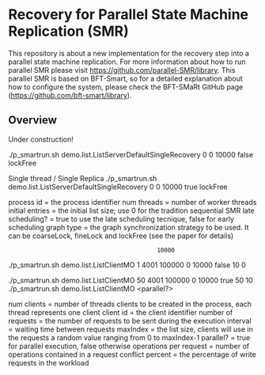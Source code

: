 # Recovery for Parallel State Machine Replication (SMR)

This repository is about a new implementation for the recovery step into a parallel state machine replication.
For more information about how to run parallel SMR please visit https://github.com/parallel-SMR/library. This parallel SMR is based on BFT-Smart, so for a detailed explanation about how to configure the system, please check the BFT-SMaRt GitHub page (https://github.com/bft-smart/library).

## Overview

Under construction!

./p_smartrun.sh demo.list.ListServerDefaultSingleRecovery 0 0 10000 false lockFree

Single thread / Single Replica
./p_smartrun.sh demo.list.ListServerDefaultSingleRecovery 0 0 10000 true lockFree


process id = the process identifier
num threads = number of worker threads
initial entries = the initial list size; use 0 for the tradition sequential SMR
late scheduling? = true to use the late scheduling tecnique, false for early scheduling
graph type = the graph synchronization strategy to be used. It can be coarseLock, fineLock and lockFree (see the paper for details)


											  10000
./p_smartrun.sh demo.list.ListClientMO 1 4001 100000 0 10000 false 10 0

./p_smartrun.sh demo.list.ListClientMO 50 4001 100000 0 10000 true 50 10
./p_smartrun.sh demo.list.ListClientMO <num clients> <client id> <number of requests> <interval> <maxIndex> <parallel?> <operations per request> <conflict percent>

num clients = number of threads clients to be created in the process, each thread represents one client
client id = the client identifier
number of requests = the number of requests to be sent during the execution
interval = waiting time between requests
maxIndex = the list size, clients will use in the requests a random value ranging from 0 to maxIndex-1
parallel? = true for parallel execution, false otherwise
operations per request = number of operations contained in a request
conflict percent = the percentage of write requests in the workload